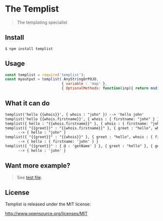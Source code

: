 # The Templist
> The templating specialist

## Install
```
$ npm install templist
```

## Usage
```js
const templist = require('templist');
const myoutput = templist( AnyStringOrPOJO,
                          { variable : 'map' },
                          { OptionalMethods: function(inp){ return modify(inp) } });
```

## What it can do
```txt
templist('hello {{whois}}', { whois : "john" }) --> 'hello john'
templist('hello {{whois.firstname}}', { whois : { firstname: "john" } }) --> 'hello john'
templist({ hello : "{{whois.firstname}}" }, { whois : { firstname: "john" } }) --> { hello : "john" }
templist({ "{{greet}}" : "{{whois.firstname}}" }, { greet : "hello", whois : { firstname: "john" } })
      --> { hello : "john" }
templist({ "{{greet}}" : "{{whois}}" }, { greet : "hello", whois : { firstname: 'john' } })
      --> { hello : { firstname: 'john' } }
templist({ "{{greet}}" : { @ : 'getName' } }, { greet : "hello" }, { getName : function(){ return 'john' } })
      --> { hello : 'john' }
```

## Want more example?
> See [test file](https://github.com/codeofnode/json2server/blob/master/test.js).

## License

Templist is released under the MIT license:

http://www.opensource.org/licenses/MIT
